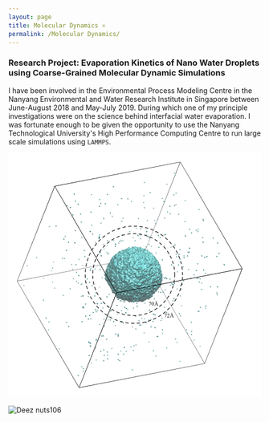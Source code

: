 ```yaml
---
layout: page
title: Molecular Dynamics ⚛️
permalink: /Molecular Dynamics/
---
```

### Research Project: Evaporation Kinetics of Nano Water Droplets using Coarse-Grained Molecular Dynamic Simulations

I have been involved in the Environmental Process Modeling Centre in the Nanyang Environmental and Water Research Institute in Singapore between June-August 2018 and May-July 2019. During which one of my principle investigations were on the science behind interfacial water evaporation. I was fortunate enough to be given the opportunity to use the Nanyang Technological University's High Performance Computing Centre to run large scale simulations using `LAMMPS`.


![Deez nuts420](/assets/photo420.JPG)

![Deez nuts106](/assets/photo106.JPG)
